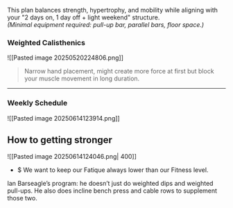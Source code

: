 This plan balances strength, hypertrophy, and mobility while aligning with your "2 days on, 1 day off + light weekend" structure.  
*(Minimal equipment required: pull-up bar, parallel bars, floor space.)*

### Weighted Calisthenics
![[Pasted image 20250520224806.png]]
>Narrow hand placement, might create more force at first but block your muscle movement in long duration. 


---

### **Weekly Schedule**  
![[Pasted image 20250614123914.png]]

## How to getting stronger 
![[Pasted image 20250614124046.png| 400]]
+ $ We want to keep our Fatique always lower than our Fitness level. 


Ian Barseagle’s program: he doesn’t just do weighted dips and weighted pull-ups. He also does incline bench press and cable rows to supplement those two.
